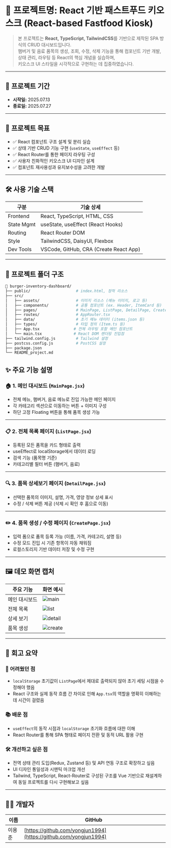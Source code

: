 # 📌 프로젝트명: React 기반 패스트푸드 키오스크 (React-based Fastfood Kiosk)

> 본 프로젝트는 **React, TypeScript, TailwindCSS**를 기반으로 제작된 SPA 방식의 CRUD 대시보드입니다.  
> 햄버거 및 음료 품목의 생성, 조회, 수정, 삭제 기능을 통해 컴포넌트 기반 개발, 상태 관리, 라우팅 등 React의 핵심 개념을 실습하며,  
> 키오스크 UI 스타일을 시각적으로 구현하는 데 집중하였습니다.

---

## 📅 프로젝트 기간

- **시작일:** 2025.07.13  
- **종료일:** 2025.07.27

---

## 🎯 프로젝트 목표

- ✅ React 컴포넌트 구조 설계 및 분리 실습
- ✅ 상태 기반 CRUD 기능 구현 (`useState`, `useEffect` 등)
- ✅ React Router를 통한 페이지 라우팅 구성
- ✅ 사용자 친화적인 키오스크 UI 디자인 설계
- ✅ 컴포넌트 재사용성과 유지보수성을 고려한 개발

---

## 🛠️ 사용 기술 스택

| 구분       | 기술 상세                                    |
|------------|-----------------------------------------------|
| Frontend   | React, TypeScript, HTML, CSS                  |
| State Mgmt | useState, useEffect (React Hooks)             |
| Routing    | React Router DOM                              |
| Style      | TailwindCSS, DaisyUI, Flexbox                 |
| Dev Tools  | VSCode, GitHub, CRA (Create React App)        |

---

## 📁 프로젝트 폴더 구조

```bash
📁 burger-inventory-dashboard/
├── public/                    # index.html, 정적 리소스
├── src/
│   ├── assets/                # 이미지 리소스 (메뉴 이미지, 로고 등)
│   ├── components/            # 공통 컴포넌트 (ex. Header, ItemCard 등)
│   ├── pages/                 # MainPage, ListPage, DetailPage, CreatePage
│   ├── routes/                # AppRouter.tsx
│   ├── data/                  # 초기 메뉴 데이터 (items.json 등)
│   ├── types/                 # 타입 정의 (Item.ts 등)
│   ├── App.tsx               # 전체 라우팅 포함 메인 컴포넌트
│   └── main.tsx              # React DOM 렌더링 진입점
├── tailwind.config.js         # Tailwind 설정
├── postcss.config.js          # PostCSS 설정
├── package.json
└── README_project.md
```

## ✨ 주요 기능 설명

### 🏠 1. 메인 대시보드 (`MainPage.jsx`)
- 전체 메뉴, 햄버거, 음료 메뉴로 진입 가능한 메인 페이지
- 각 카테고리 섹션으로 이동하는 버튼 + 이미지 구성
- 하단 고정 Floating 버튼을 통해 품목 생성 가능

---

### 📋 2. 전체 목록 페이지 (`ListPage.jsx`)
- 등록된 모든 품목을 카드 형태로 출력
- useEffect로 localStorage에서 데이터 로딩
- 검색 기능 (품목명 기준)
- 카테고리별 필터 버튼 (햄버거, 음료)

---

### 🔍 3. 품목 상세보기 페이지 (`DetailPage.jsx`)
- 선택한 품목의 이미지, 설명, 가격, 영양 정보 상세 표시
- 수정 / 삭제 버튼 제공 (삭제 시 확인 후 홈으로 이동)

---

### ✏️ 4. 품목 생성 / 수정 페이지 (`CreatePage.jsx`)
- 입력 폼으로 품목 등록 가능 (이름, 가격, 카테고리, 설명 등)
- 수정 모드 진입 시 기존 항목이 자동 채워짐
- 로컬스토리지 기반 데이터 저장 및 수정 구현

---

## 🖼️ 데모 화면 캡처

| 주요 기능     | 화면 예시                        |
|--------------|-------------------------------|
| 메인 대시보드 | ![main](./image/main.png)     |
| 전체 목록     | ![list](./image/list.png)     |
| 상세 보기     | ![detail](./image/detail.png) |
| 품목 생성     | ![create](./image/create.png) |


---

## 📝 회고 요약

### 🔧 어려웠던 점
- `localStorage` 초기값이 `ListPage`에서 제대로 출력되지 않아 초기 세팅 시점을 수정해야 했음  
- React 구조와 실제 동작 흐름 간 차이로 인해 `App.tsx`의 역할을 명확히 이해하는 데 시간이 걸렸음  

### 📚 배운 점
- `useEffect`의 동작 시점과 `localStorage` 초기화 흐름에 대한 이해  
- React Router를 통해 SPA 형태로 페이지 전환 및 동적 URL 활용 구현  

### 🛠 개선하고 싶은 점
- 전역 상태 관리 도입(Redux, Zustand 등) 및 API 연동 구조로 확장하고 싶음  
- UI 디자인 통일성과 시맨틱 마크업 개선  
- Tailwind, TypeScript, React-Router로 구성된 구조를 Vue 기반으로 재설계하여 동일 프로젝트를 다시 구현해보고 싶음

---

## 👨‍💻 개발자

| 이름   | GitHub                                                  |
|--------|----------------------------------------------------------|
| 이용준 | [https://github.com/yongjun1994](https://github.com/yongjun1994) |
